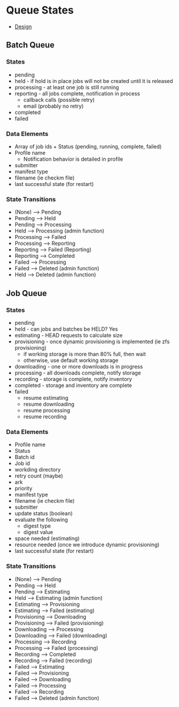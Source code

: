 # Queue States

- [Design](README.md)

## Batch Queue

### States
- pending
- held - if hold is in place jobs will not be created until it is released
- processing - at least one job is still running
- reporting - all jobs complete, notification in process
  - callback calls (possible retry)
  - email (probably no retry)
- completed
- failed

### Data Elements
- Array of job ids + Status (pending, running, complete, failed)
- Profile name
  - Notification behavior is detailed in profile
- submitter 
- manifest type
- filename (ie checkm file)
- last successful state (for restart)

### State Transitions
- (None) --> Pending
- Pending --> Held
- Pending --> Processing
- Held --> Processing (admin function)
- Processing --> Failed
- Processing --> Reporting
- Reporting --> Failed (Reporting)
- Reporting --> Completed
- Failed --> Processing
- Failed --> Deleted (admin function)
- Held --> Deleted (admin function) 

## Job Queue

### States
- pending
- held - can jobs and batches be HELD? Yes
- estimating - HEAD requests to calculate size
- provisioning - once dynamic provisioning is implemented (ie zfs provisioning)
  - if working storage is more than 80% full, then wait 
  - otherwise, use default working storage 
- downloading - one or more downloads is in progress
- processing - all downloads complete, notify storage
- recording - storage is complete, notify inventory
- completed - storage and inventory are complete
- failed
  - resume estimating
  - resume downloading
  - resume processing
  - resume recording

### Data Elements
- Profile name
- Status
- Batch id
- Job id
- workding directory
- retry count (maybe)
- ark
- priority
- manifest type
- filename (ie checkm file)
- submitter
- update status (boolean)
- evaluate the following
  - digest type
  - digest value
- space needed (estimating)
- resource needed (once we introduce dynamic provisioning)
- last successful state (for restart)

### State Transitions
- (None) --> Pending
- Pending --> Held
- Pending --> Estimating
- Held --> Estimating (admin function)
- Estimating --> Provisioning
- Estimating --> Failed (estimating)
- Provisioning --> Downloading
- Provisioning --> Failed (provisioning)
- Downloading --> Processing
- Downloading --> Failed (downloading)
- Processing --> Recording
- Processing --> Failed (processing)
- Recording  --> Completed
- Recording --> Failed (recording)
- Failed --> Estimating
- Failed --> Provisioning
- Failed --> Downloading
- Failed --> Processing
- Failed --> Recording
- Failed --> Deleted (admin function)
